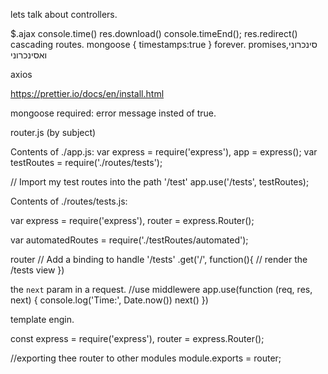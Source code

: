 lets talk about controllers.

$.ajax
console.time()
res.download()
console.timeEnd();
res.redirect()
cascading routes.
mongoose
{
timestamps:true
}
forever.
promises,סינכרוני ואסינכרוני

axios

https://prettier.io/docs/en/install.html

mongoose required: error message insted of true.

router.js (by subject)

Contents of ./app.js:
var express = require('express'),
app = express();
var testRoutes = require('./routes/tests');

// Import my test routes into the path '/test'
app.use('/tests', testRoutes);

Contents of ./routes/tests.js:

var express = require('express'),
router = express.Router();

var automatedRoutes = require('./testRoutes/automated');

router
// Add a binding to handle '/tests'
.get('/', function(){
// render the /tests view
})

the `next` param in a request.
//use middlewere
app.use(function (req, res, next) {
console.log('Time:', Date.now())
next()
})

template engin.

const express = require('express'),
router = express.Router();

//exporting thee router to other modules
module.exports = router;
